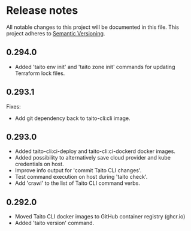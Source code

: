 # Release notes

All notable changes to this project will be documented in this file.
This project adheres to [Semantic Versioning](http://semver.org/).

## 0.294.0

- Added 'taito env init' and 'taito zone init' commands for updating Terraform
  lock files.

## 0.293.1

Fixes:

- Add git dependency back to taito-cli:cli image.

## 0.293.0

- Added taito-cli:ci-deploy and taito-cli:ci-dockerd docker images.
- Added possibility to alternatively save cloud provider and kube credentials
  on host.
- Improve info output for 'commit Taito CLI changes'.
- Test command execution on host during 'taito check'.
- Add 'crawl' to the list of Taito CLI command verbs.

## 0.292.0

- Moved Taito CLI docker images to GitHub container registry (ghcr.io)
- Added 'taito version' command.
